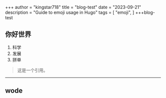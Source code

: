 +++
author = "kingstar718"
title = "blog-test"
date = "2023-09-21"
description = "Guide to emoji usage in Hugo"
tags = [
    "emoji",
]
+++blog-test

## 你好世界

1. 科学
2. 发展
3. 拼单

> 这是一个引用。

---

## wode 

